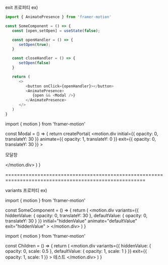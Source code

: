 exit 프로퍼티 ex)
<!-- Modal 컴포넌트를 감싸는 컴포넌트 -->
```javascript
import { AnimatePresence } from 'framer-motion'

const SomeComponent = () => {
   const [open,setOpen] = useState(false);

   const openHandler = () => {
      setOpen(true);
   }

   const closeHandler = () => {
      setOpen(false)
   }

   return (
      <>
         <button onClick={openHandler}></button>
         <AnimatePresence>
            {open && <Modal />}
         </AnimatePresence>
      </>
   )
}
```

<!-- Modal 컴포넌트 -->
import { motion } from 'framer-motion'

const Modal = () => {
   return createPortal(
      <motion.div
         initial={{ opacity: 0, translateY: 30 }}
         animate={{ opacity: 1, translateY: 0 }}
         exit={{ opacity: 0, translateY: 30 }}
      >
         <p>모달창</p>
      </motion.div>
   )
}

======================================================================================================

variants 프로퍼티 ex)
<!-- 부모 컴포넌트 -->
import { motion } from 'framer-motion'

const SomeComponent = () => {
   return (
      <motion.div
         variants={{
            hiddenValue: { opacity: 0, translateY: 30 },
            defaultValue: { opacity: 0, translateY: 30 }
         }}
         initial="hiddenValue"
         animate="defaultValue"
         exit="hiddenValue"
      >
         <Children />
      </motion.div>
   )
}

<!-- Children 컴포넌트 -->
<!-- animate, initial의 값을 넣어주지 않아도 부모의 값을 따른다. -->
<!-- exit의 값은 직접 설정해준다. -->
import { motion } from 'framer-motion'

const Children = () => {
   return (
       <motion.div
         variants={{
            hiddenValue: { opacity: 0, scale: 0.5 },
            defaultValue: { opacity: 1, scale: 1 }
         }}
         exit={{ opacity: 1, scale: 1 }}
      >
         테스트
      </motion.div>
   )
}